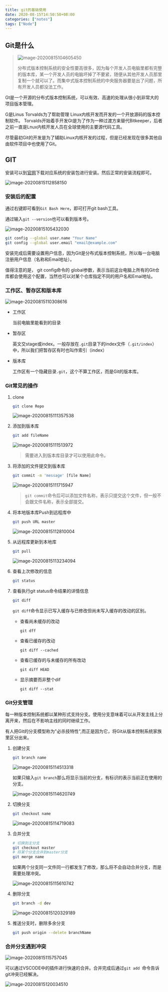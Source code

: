 ```yaml
---
title: git的基础使用
date: 2020-08-15T14:50:50+08:00
categories: ["notes"]
tags: ["Node"]
---
```


## Git是什么

> ![image-20200815104605450](https://files.alexhchu.com/2020/08/15/921fcc97345ab.png)
>
> 分布式版本控制系统的安全性要高很多，因为每个开发人员电脑里都有完整的版本库，某一个开发人员的电脑坏掉了不要紧，随便从其他开发人员那里复制一个就可以了。而集中式版本控制系统的中央服务器要是出了问题，所有开发人员都没法工作。

Gt是一个开源的分布式版本控制系统，可以有效、高速的处理从很小到非常大的项目版本管理。

G是Linus Torvalds为了帮助管理 Linux内核开发而开发的一个开放源码的版本控制软件。 Torvalds开始着手开发Gt是为了作为一种过渡方来替代Bitkeeper，后者之前一直是Lnux内核开发人员在全球使用的主要源代码工具。

尽管最初Git的开发是为了辅助Linux内核开发的过程，但是已经发现在很多其他自由软件项目中也使用了Git。

## GIT

安装可以到[官网](https://git-scm.com/)下载对应系统的安装包进行安装。然后正常的安装流程即可。

![image-20200815112858150](https://files.alexhchu.com/2020/08/15/f4dd7cf11652f.png)

### 安装后的配置

通过右键即可看到`Git Bash Here`，即可打开git bash工具。

通过输入`git --version`也可以看到版本号。

![image-20200815105432030](https://files.alexhchu.com/2020/08/15/d5e43993f607c.png)

```bash
git config --global user.name "Your Name"
git config --global user.email "email@example.com"
```

安装完成后需要设置用户信息，因为Git是分布式版本控制系统，所以每一台电脑注册用户信息（名称和Emai地址）。

值得注意的是， git config命令的 global参数，表示当前这台电脑上所有的Git仓库都会使用这个配置，当然也可以对某个仓库指定不同的用户名和Emai地址。

### 工作区、暂存区和版本库

![image-20200815110308616](https://files.alexhchu.com/2020/08/15/4dffffdbab440.png)

- 工作区

  当前电脑里能看到的目录

- 暂存区

  英文交stage或index。一般存放在`.git`目录下的index文件（`.git/index`）中，所以我们把暂存区有时也叫作索引（index）

- 版本库

  工作区有一个隐藏目录`.git`，这个不算工作区，而是Git的版本库。

### Git常见的操作

1. clone

   ```bash
   git clone Repo
   ```

   ![image-20200815111357538](https://files.alexhchu.com/2020/08/15/199a43bd6ebcd.png)

2. 添加到版本库

   ```bash
   git add fileName
   ```

   ![image-20200815111513972](https://files.alexhchu.com/2020/08/15/773c9c1e5577d.png)

   > 需要进入到版本库目录才可以使用此命令。

3. 将添加的文件提交到版本库

   ```bash
   git commit -m 'message' [file Name]
   ```

   ![image-20200815111715947](https://files.alexhchu.com/2020/08/15/cd41f6f1f54b7.png)

   > `git commit`命令后可以添加文件名称，表示只提交这个文件，但一般不会跟文件名称，表示全部提交。

4. 将本地版本库Push到远程库中

   ```bash
   git push URL master
   ```

   ![image-20200815112810004](https://files.alexhchu.com/2020/08/15/1bca247edcd52.png)

5. 从远程库更新到本地库

   ```bash
   git pull
   ```

   ![image-20200815113234094](https://files.alexhchu.com/2020/08/15/319fb6ea2f524.png)

6. 查看上次修改的信息

   ```bash
   git status
   ```

7. 查看执行git status命令结果的详情信息

   ```bash
   git diff
   ```

   `git diff`命令显示已写入缓存与已修改但尚未写入缓存的改动的区别。

   - 查看尚未缓存的改动

     `git dff`

   - 查看已缓存的改动

     `git diff --cached`

   - 查看已缓存的与未缓存的所有改动

     `git diff HEAD`

   - 显示摘要而非整个dif

     `git diff --stat`

### Git分支管理

每一种版本控制系统都以某种形式支持分支。使用分支意味着可以从开发主线上分离开来，然后在不影响主线的同时继续工作。

有人把Git的分支模型称为"必杀技特性",而正是因为它，将Git从版本控制系统家族里区分出来。

1. 创建分支

   ```bash
   git branch name
   ```

   ![image-20200815114513318](https://files.alexhchu.com/2020/08/15/bd5cf6dca6092.png)

   如果只输入`git branch`那么将显示当前的分支，有标识的表示当前正在使用的分支。

   ![image-20200815114620749](https://files.alexhchu.com/2020/08/15/834da7f59f2e5.png)

2. 切换分支

   ```bash
   git checkout name
   ```

   ![image-20200815114719083](https://files.alexhchu.com/2020/08/15/431fbdb20c79d.png)

3. 合并分支

   ```bash
   # 切换到主分支
   git checkout master
   # 将某个分支合并到master分支
   git merge name
   ```

   如果两个分支同一文件同一行都发生了修改，那么将不会自动合并分支，而是需要处理冲突。

   ![image-20200815115610742](https://files.alexhchu.com/2020/08/15/94d91c4d974a5.png)

4. 删除分支

   ```bash
   git branch -d dev
   ```

   ![image-20200815120329189](https://files.alexhchu.com/2020/08/15/26b66e2fa4c8f.png)

5. 推送分支时，删除多余分支

   ```bash
   git push origin --delete branchName
   ```

### 合并分支遇到冲突

![image-20200815115757045](https://files.alexhchu.com/2020/08/15/0e83cbedad5bf.png)

可以通过VSCODE中的插件进行快速的合并。合并完成后通过`git add `命令告诉git冲突已经解决。

![image-20200815120034510](https://files.alexhchu.com/2020/08/15/2128d79019559.png)

